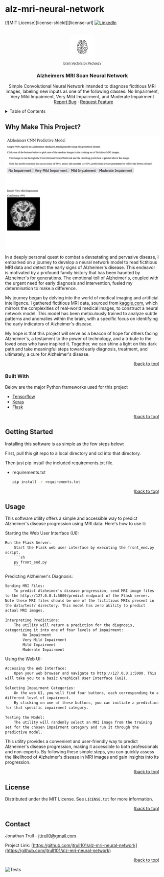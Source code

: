 # alz-mri-neural-network
<a name="readme-top"></a>

<!-- PROJECT SHIELDS -->
<!--
*** I'm using markdown "reference style" links for readability.
*** Reference links are enclosed in brackets [ ] instead of parentheses ( ).
*** See the bottom of this document for the declaration of the reference variables
*** for contributors-url, forks-url, etc. This is an optional, concise syntax you may use.
*** https://www.markdownguide.org/basic-syntax/#reference-style-links
-->
[![MIT License][license-shield]][license-url]
[![LinkedIn][linkedin-shield]][linkedin-url]


<br />
<div align="center">
  <a href="https://github.com/jtrull101/alz-mri-neural-network">
    <img src="images/006-11.jpg" alt="Logo" width="80" height="80">
    <br>
    <font size="-50">
      <a href="https://www.vecteezy.com/free-vector/brain">Brain Vectors by Vecteezy</a>
    </font>
  </a>
  
  
  <h3 align="center">Alzheimers MRI Scan Neural Network</h3>

  <p align="center">
    Simple Convolutional Neural Network intended to diagnose fictitious MRI images, labeling new inputs as one of the following classes: No Impairment, Very Mild Impairment, Very Mild Impairment, and Moderate Impairment
    <br>
    ·
    <a href="https://github.com/othneildrew/Best-README-Template/issues">Report Bug</a>
    ·
    <a href="https://github.com/othneildrew/Best-README-Template/issues">Request Feature</a>
  </p>
</div>



<details>
  <summary>Table of Contents</summary>
  <ol>
    <li>
      <a href="#about-the-project">About The Project</a>
      <ul>
        <li><a href="#built-with">Built With</a></li>
      </ul>
    </li>
    <li>
      <a href="#getting-started">Getting Started</a>
      <ul>
        <li><a href="#prerequisites">Prerequisites</a></li>
        <li><a href="#installation">Installation</a></li>
      </ul>
    </li>
    <li><a href="#usage">Usage</a></li>
    <li><a href="#roadmap">Roadmap</a></li>
    <li><a href="#license">License</a></li>
    <li><a href="#contact">Contact</a></li>
    <li><a href="#acknowledgments">Acknowledgments</a></li>
  </ol>
</details>



## Why Make This Project?

![Product Name Screen Shot](images/screenshot.jpg)

In a deeply personal quest to combat a devastating and pervasive disease, I embarked on a journey to develop a neural network model to read fictitious MRI data and detect the early signs of Alzheimer's disease. This endeavor is motivated by a profound family history that has been haunted by Alzheimer's for generations. The emotional toll of Alzheimer's, coupled with the urgent need for early diagnosis and intervention, fueled my determination to make a difference.

My journey began by delving into the world of medical imaging and artificial intelligence. I gathered fictitious MRI data, sourced from [kaggle.com](https://www.kaggle.com/datasets/lukechugh/best-alzheimer-mri-dataset-99-accuracy), which mirrors the complexities of real-world medical images, to construct a neural network model. This model has been meticulously trained to analyze subtle patterns and anomalies within the brain, with a specific focus on identifying the early indicators of Alzheimer's disease.

My hope is that this project will serve as a beacon of hope for others facing Alzheimer's, a testament to the power of technology, and a tribute to the loved ones who have inspired it. Together, we can shine a light on this dark path and take meaningful steps toward early diagnosis, treatment, and ultimately, a cure for Alzheimer's disease.

<p align="right">(<a href="#readme-top">back to top</a>)</p>

### Built With

Below are the major Python frameworks used for this project

* [Tensorflow](https://www.tensorflow.org/)
* [Keras](https://keras.io/)
* [Flask](https://flask.palletsprojects.com/en/3.0.x/)
  

<p align="right">(<a href="#readme-top">back to top</a>)</p>

## Getting Started
Installing this software is as simple as the few steps below:

First, pull this git repo to a local directory and cd into that directory.

Then just pip install the included requirements.txt file.
* requirements.txt
  ```sh
  pip install -r requirements.txt
  ```

<p align="right">(<a href="#readme-top">back to top</a>)</p>

## Usage

This software utility offers a simple and accessible way to predict Alzheimer's disease progression using MRI data. Here's how to use it:

Starting the Web User Interface (UI):

    Run the Flask Server:
        Start the Flask web user interface by executing the front_end.py script.
        ```sh
        py front_end.py
        ```

Predicting Alzheimer's Diagnosis:

    Sending MRI Files:
        To predict Alzheimer's disease progression, send MRI image files to the http://127.0.0.1:5000/predict endpoint of the Flask server. Note these MRI files should be one of the fictitious MRIs present in the data/test/ directory. This model has zero ability to predict actual MRI images.

    Interpreting Predictions:
        The utility will return a prediction for the diagnosis, categorizing it into one of four levels of impairment:
            No Impairment
            Very Mild Impairment
            Mild Impairment
            Moderate Impairment

Using the Web UI:

    Accessing the Web Interface:
        Open your web browser and navigate to http://127.0.0.1:5000. This will take you to a basic Graphical User Interface (GUI).

    Selecting Impairment Categories:
        On the web UI, you will find four buttons, each corresponding to a different level of impairment.
        By clicking on one of these buttons, you can initiate a prediction for that specific impairment category.

    Testing the Model:
        The utility will randomly select an MRI image from the training set for the chosen impairment category and run it through the predictive model.

This utility provides a convenient and user-friendly way to predict Alzheimer's disease progression, making it accessible to both professionals and non-experts. By following these simple steps, you can quickly assess the likelihood of Alzheimer's disease in MRI images and gain insights into its progression.

<p align="right">(<a href="#readme-top">back to top</a>)</p>

## License

Distributed under the MIT License. See `LICENSE.txt` for more information.

<p align="right">(<a href="#readme-top">back to top</a>)</p>

## Contact

Jonathan Trull - jttrull0@gmail.com

Project Link: [https://github.com/jtrull101/alz-mri-neural-network](https://github.com/jtrull101/alz-mri-neural-network)

<p align="right">(<a href="#readme-top">back to top</a>)</p>


<!-- MARKDOWN LINKS & IMAGES -->
<!-- https://www.markdownguide.org/basic-syntax/#reference-style-links -->
[linkedin-shield]: https://img.shields.io/badge/-LinkedIn-black.svg?style=for-the-badge&logo=linkedin&colorB=555
[linkedin-url]: https://linkedin.com/in/jonathan--trull
![Tests](https://github.com/jtrull101/alz-mri-neural-network/actions/workflows/tests.yml/badge.svg)
